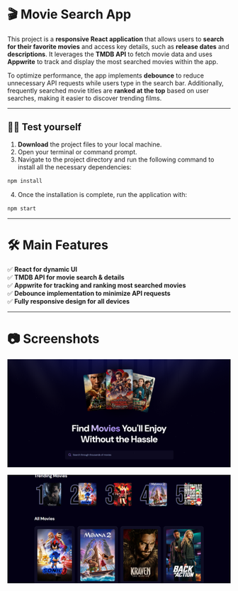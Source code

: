 # **🎬 Movie Search App**  

This project is a **responsive React application** that allows users to **search for their favorite movies** and access key details, such as **release dates** and **descriptions**. It leverages the **TMDB API** to fetch movie data and uses **Appwrite** to track and display the most searched movies within the app.  

To optimize performance, the app implements **debounce** to reduce unnecessary API requests while users type in the search bar. Additionally, frequently searched movie titles are **ranked at the top** based on user searches, making it easier to discover trending films.  

---

## 👨‍💻 Test yourself

1. **Download** the project files to your local machine.  
2. Open your terminal or command prompt.  
3. Navigate to the project directory and run the following command to install all the necessary dependencies:  

```bash
npm install
```

4. Once the installation is complete, run the application with:

```bash
npm start
```

---

# **🛠️ Main Features**  

✅ **React for dynamic UI**  
✅ **TMDB API for movie search & details**  
✅ **Appwrite for tracking and ranking most searched movies**  
✅ **Debounce implementation to minimize API requests**  
✅ **Fully responsive design for all devices**  

---

# **📷 Screenshots**   

![Screenshot](./screenshot/img1.PNG)

![Screenshot](./screenshot/img2.png)
